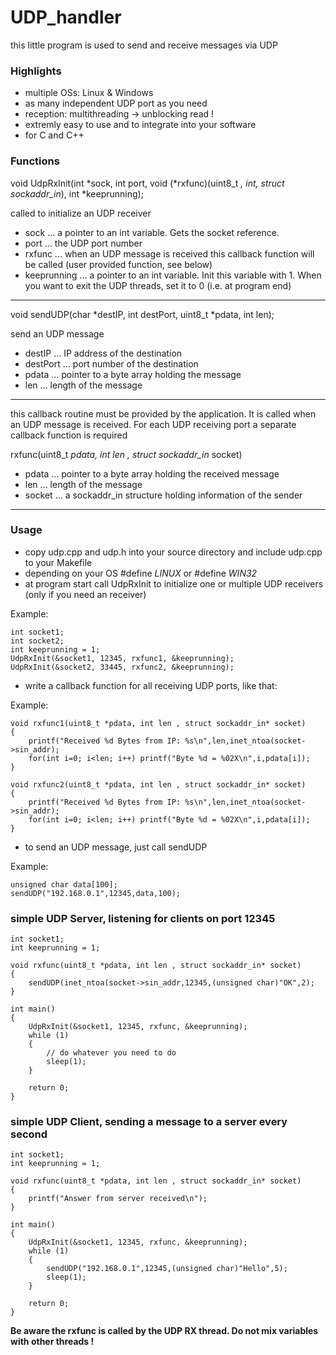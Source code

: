 # UDP_handler

this little program is used to send and receive messages via UDP

### Highlights

* multiple OSs: Linux & Windows
* as many independent UDP port as you need
* reception: multithreading -> unblocking read !
* extremly easy to use and to integrate into your software
* for C and C++

### Functions

void UdpRxInit(int *sock, int port, void (*rxfunc)(uint8_t *, int, struct sockaddr_in*), int *keeprunning);

called to initialize an UDP receiver

 - sock ... a pointer to an int variable. Gets the socket reference.
 - port ... the UDP port number
 - rxfunc ... when an UDP message is received this callback function will be called (user provided function, see below)
 - keeprunning ... a pointer to an int variable. Init this variable with 1. When you want to exit the UDP threads, set it to 0 (i.e. at program end)

------

void sendUDP(char *destIP, int destPort, uint8_t *pdata, int len);

send an UDP message

 - destIP ... IP address of the destination
 - destPort ... port number of the destination
 - pdata ... pointer to a byte array holding the message
 - len ... length of the message

-------

this callback routine must be provided by the application.
It is called when an UDP message is received.
For each UDP receiving port a separate callback function is required

rxfunc(uint8_t *pdata, int len , struct sockaddr_in* socket)

 - pdata ... pointer to a byte array holding the received message
 - len ... length of the message
 - socket ... a sockaddr_in structure holding information of the sender

------

### Usage

* copy udp.cpp and udp.h into your source directory and include udp.cpp to your Makefile
* depending on your OS #define _LINUX_ or #define _WIN32_
* at program start call UdpRxInit to initialize one or multiple UDP receivers (only if you need an receiver)

Example:
```
int socket1;
int socket2;
int keeprunning = 1;
UdpRxInit(&socket1, 12345, rxfunc1, &keeprunning);
UdpRxInit(&socket2, 33445, rxfunc2, &keeprunning);
```
* write a callback function for all receiving UDP ports, like that:

Example:
```
void rxfunc1(uint8_t *pdata, int len , struct sockaddr_in* socket)
{
    printf("Received %d Bytes from IP: %s\n",len,inet_ntoa(socket->sin_addr);
    for(int i=0; i<len; i++) printf("Byte %d = %02X\n",i,pdata[i]);
}

void rxfunc2(uint8_t *pdata, int len , struct sockaddr_in* socket)
{
    printf("Received %d Bytes from IP: %s\n",len,inet_ntoa(socket->sin_addr);
    for(int i=0; i<len; i++) printf("Byte %d = %02X\n",i,pdata[i]);
}
```
* to send an UDP message, just call sendUDP

Example:
```
unsigned char data[100];
sendUDP("192.168.0.1",12345,data,100);
```
### simple UDP Server, listening for clients on port 12345
```
int socket1;
int keeprunning = 1;

void rxfunc(uint8_t *pdata, int len , struct sockaddr_in* socket)
{
    sendUDP(inet_ntoa(socket->sin_addr,12345,(unsigned char)"OK",2);
}

int main()
{
    UdpRxInit(&socket1, 12345, rxfunc, &keeprunning);
    while (1)
    {
        // do whatever you need to do
        sleep(1);
    }

    return 0;
}
```
### simple UDP Client, sending a message to a server every second
```
int socket1;
int keeprunning = 1;

void rxfunc(uint8_t *pdata, int len , struct sockaddr_in* socket)
{
    printf("Answer from server received\n");
}

int main()
{
    UdpRxInit(&socket1, 12345, rxfunc, &keeprunning);
    while (1)
    {
        sendUDP("192.168.0.1",12345,(unsigned char)"Hello",5);
        sleep(1);
    }

    return 0;
}
```
**Be aware the rxfunc is called by the UDP RX thread. Do not mix variables with other threads !**
